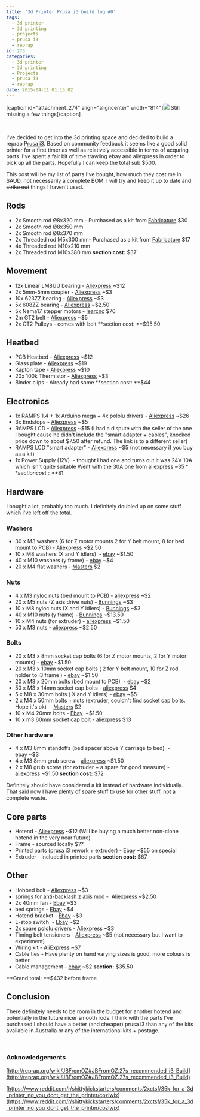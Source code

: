 ```yaml
---
title: '3d Printer Prusa i3 build log #0'
tags:
  - 3d printer
  - 3d printing
  - projects
  - prusa i3
  - reprap
id: 273
categories:
  - 3d printer
  - 3d printing
  - Projects
  - prusa i3
  - reprap
date: 2015-04-11 01:15:02
---
```


[caption id="attachment_274" align="aligncenter" width="814"]![](http://blog.ryanralph.net/wp-content/uploads/2015/04/IMG_20150410_1234142-2048x984.jpg) Still missing a few things[/caption]

&nbsp;

I've decided to get into the 3d printing space and decided to build a reprap P[rusa i3](http://reprap.org/wiki/Prusa_i3). Based on community feedback it seems like a good solid printer for a first timer as well as relatively accessible in terms of acquring parts. I've spent a fair bit of time trawling ebay and aliexpress in order to pick up all the parts. Hopefully I can keep the total sub $500.<!--more-->

This post will be my list of parts I've bought, how much they cost me in $AUD, not necessarily a complete BOM. I will try and keep it up to date and <del>strike out</del> things I haven't used.

## Rods

*   2x Smooth rod Ø8x320 mm - Purchased as a kit from [Fabricature](http://www.fabricature.com.au/home/5-8mm-smooth-rod-set.html) $30
*   2x Smooth rod Ø8x350 mm
*   2x Smooth rod Ø8x370 mm
*   2x Threaded rod M5x300 mm- Purchased as a kit from [Fabricature](http://www.fabricature.com.au/home/9-threaded-rod-pack.html) $17
*   4x Threaded rod M10x210 mm
*   2x Threaded rod M10x380 mm
**section cost:** $37

## Movement

*   12x Linear LM8UU bearing - [Aliexpress](http://www.aliexpress.com/wholesale?catId=100004738&amp;initiative_id=AS_20150705191436&amp;SearchText=lm8uu) ~$12
*   2x 5mm-5mm coupler - [Aliexpress](http://www.aliexpress.com/item/20pcs-lot-3D-printer-Stepper-Motor-Flexible-Coupling-Coupler-Shaft-Couplings-5-mm-5mm-25-mm/1906345631.html) ~$3
*   10x 623ZZ bearing - [Aliexpress](http://www.aliexpress.com/item/10PCS-Miniature-Radial-Ball-Bearings-3x10x4mm-623ZZ-for-RC-Car-Practical-E-CH/1883811211.html) ~$3
*   5x 608ZZ bearing - [Aliexpress](http://www.aliexpress.com/item/5-pcs-ABEC-7-Deep-groove-ball-bearing-608ZZ-8X22X7-mm-bearing-steel-608-ZZ-skating/32262758570.html) ~$2.50
*   5x Nema17 stepper motors - [learcnc](http://www.ebay.com.au/itm/LearCNC-5x38mm-Nema17-Stepper-Motor-RepRap-CNC-Prusa-Arduino-RAMPS-3D-Printer-/200941639918?pt=LH_DefaultDomain_15&amp;hash=item2ec90e18ee) $70
*   2m GT2 belt - [Aliexpress](http://www.aliexpress.com/item/2Pcs-20-GT2-6-GT2-Pulley-And-2m-GT2-6mm-Open-GT2-Belt-for-3D-printer/2013340116.html) ~$5
*   2x GT2 Pulleys - comes with belt
**section cost: **$95.50

## Heatbed

*   PCB Heatbed - [Aliexpress](http://www.aliexpress.com/item/3D-Printer-Parts-MK2B-Heatbed-LED-Resistor-Cable-100K-ohm-Thermistors-PCB-Heated-Bed-White-Red/32268174955.html) ~$12
*   Glass plate - [Aliexpress](http://www.aliexpress.com/item/Free-shipping-3d-printer-ReprapMK2-Borosilicate-glass-for-headbed-size-213-200-3mm/1313851457.html) ~$19
*   Kapton tape - [Aliexpress](http://www.aliexpress.com/item/Free-shipping-width-50mm-rapid-prototyping-three-dimensional-printer-makerb-reprap-heat-resistant-tape-high-quality/802337815.html) ~$10
*   20x 100k Thermistor - [Aliexpress](http://www.aliexpress.com/item/20pcs-Lot-Thermistor-NTC-MF52AT-100K-3950-100K-B-Value-3950-1-Free-Shipping-YXSMDZ1758/32269217776.html) ~$3
*   Binder clips - Already had some
**section cost: **$44

## Electronics

*   1x RAMPS 1.4 + 1x Arduino mega + 4x pololu drivers - [Aliexpress](http://www.aliexpress.com/item/1pcs-Mega-2560-R3-for-arduino-1pcs-RAMPS-1-4-Controller-5pcs-A4988-Stepper-Driver-Module/1609138057.html) ~$26
*   3x Endstops - [Aliexpress](http://www.aliexpress.com/item/Endstop-Switch-Kit-For-CNC-3D-Printer-RepRap-Makerbot-Prusa-RAMPS1-4/32265951397.html) ~$5
*   RAMPS LCD - [Aliexpress](http://www.aliexpress.com/item/3D-printer-reprap-smart-controller-Reprap-Ramps-1-4-2004LCD-control/2044279389.html) ~$15 (I had a dispute with the seller of the one I bought cause he didn't include the "smart adapter + cables", knocked price down to about $7.50 after refund. The link is to a different seller)
*   RAMPS LCD "smart adapter" - [Aliexpress](http://www.aliexpress.com/item/Smart-Adapter-for-3D-Printer-Ramps-2004-LCD-controller-2pcs-20cm-Dupond-Calbe-Wire-Line-FZ0322/1966576840.html) ~$5 (not necessary if you buy as a kit)
*   1x Power Supply (12V)  - thought I had one and turns out it was 24V 10A which isn't quite suitable Went with the 30A one from [aliexpress](http://www.aliexpress.com/item/DC-12V-2A-5A-8-5A-10A-15A-20A-30A-Switch-Power-Supply-Adapter-Transformer-AC/32315016017.html) ~$35
**section cost: **$81

## Hardware

I bought a lot, probably too much. I definitely doubled up on some stuff which I've left off the total.

### Washers

*   30 x M3 washers (6 for Z motor mounts 2 for Y belt mount, 8 for bed mount to PCB) - [Aliexpress](http://www.aliexpress.com/item/Authentic-304-stainless-steel-flat-washer-washer-screw-bolts-Rose-Accessories-M3-7-0-5mm-30/1866629339.html) ~$2.50
*   10 x M8 washers (X and Y idlers)  - [ebay](http://www.ebay.com.au/itm/161008508781?_trksid=p2060353.m2749.l2649&amp;var=460166594012&amp;ssPageName=STRK%3AMEBIDX%3AIT) ~$1.50
*   40 x M10 washers (y frame) - [ebay](http://www.ebay.com.au/itm/161008508781?_trksid=p2060353.m2749.l2649&amp;var=460166594013&amp;ssPageName=STRK%3AMEBIDX%3AIT) ~$4
*   20 x M4 flat washers - [Masters](https://www.masters.com.au/) $2

### Nuts

*   4 x M3 nyloc nuts (bed mount to PCB) - [aliexpress](http://www.aliexpress.com/item/Low-price-1-piece-Metric-M3-201-Stainless-Steel-Hex-Head-Nylon-Insert-Lock-Jam-Stop/1986593775.html) ~$2
*   20 x M5 nuts (Z axis drive nuts) - [Bunnings](http://www.bunnings.com.au/) ~$3
*   10 x M8 nyloc nuts (X and Y idlers) - [Bunnings](http://www.bunnings.com.au/) ~$3
*   40 x M10 nuts (y frame) - [Bunnings](http://www.bunnings.com.au/) ~$13.50
*   10 x M4 nuts (for extruder) - [aliexpress](http://www.aliexpress.com/item/Low-price-1-piece-Metric-M4-Corrosion-Resisting-Stainless-steel-Nuts/1986378478.html) ~$1.50
*   50 x M3 nuts - [aliexpress](http://www.aliexpress.com/item/Low-price-1-piece-Metric-M3-Corrosion-Resisting-Stainless-steel-Nuts/1986271831.html) ~$2.50

### Bolts

*   20 x M3 x 8mm socket cap bolts (6 for Z motor mounts, 2 for Y motor mounts) - [ebay](http://www.ebay.com.au/itm/131303547918?_trksid=p2060353.m2749.l2649&amp;var=430600215065&amp;ssPageName=STRK%3AMEBIDX%3AIT) ~$1.50
*   20 x M3 x 10mm socket cap bolts ( 2 for Y belt mount, 10 for Z rod holder to i3 frame ) - [ebay](http://www.ebay.com.au/itm/131303547918?_trksid=p2060353.m2749.l2649&amp;var=430600215066&amp;ssPageName=STRK%3AMEBIDX%3AIT) ~$1.50
*   20 x M3 x 20mm bolts (bed mount to PCB)  - [ebay](http://www.ebay.com.au/itm/131303547918?_trksid=p2060353.m2749.l2649&amp;var=430600215070&amp;ssPageName=STRK%3AMEBIDX%3AIT) ~$2
*   50 x M3 x 14mm socket cap bolts - [aliexpress](http://www.aliexpress.com/item/Low-price-1-piece-Metric-Thread-M3-14mm-Stainless-Steel-Hex-Socket-Bolt-Screws/2002296562.html) $4
*   5 x M8 x 30mm bolts ( X and Y idlers) - [ebay](http://www.ebay.com.au/itm/361161108587?_trksid=p2060353.m2749.l2649&amp;var=630513141156&amp;ssPageName=STRK%3AMEBIDX%3AIT) ~$5
*   2 x M4 x 50mm bolts + nuts (extruder, couldn't find socket cap bolts. Hope it's ok)  - [Masters](https://www.masters.com.au/) $2
*   10 x M4 20mm bolts - [Ebay](http://www.ebay.com.au/itm/161229738851?_trksid=p2060353.m2749.l2649&amp;var=460278418978&amp;ssPageName=STRK%3AMEBIDX%3AIT)  ~$1.50
*   10 x m3 60mm socket cap bolt - [aliexpress](http://www.aliexpress.com/item/10PCS-M3x60mm-M3-60mm-3mm-60-STAINLESS-STEEL304-A2-Socket-Cap-Allen-Head-Screw-din912-fastener/32291327183.html) $13

### Other hardware

*   4 x M3 8mm standoffs (bed spacer above Y carriage to bed)  - [ebay](http://www.ebay.com.au/itm/221706842514?_trksid=p2060353.m2749.l2649&amp;ssPageName=STRK%3AMEBIDX%3AIT) ~$3
*   4 x M3 8mm grub screw - [aliexpress](http://www.aliexpress.com/item/Low-price-1-piece-M3-8mm-Head-Hex-Socket-Set-Grub-Screws-Metric-Threaded-Cup-Point/2012671258.html) ~$1.50
*   2 x M8 grub screw (for extruder + a spare for good measure) - [aliexpress](http://www.aliexpress.com/item/Low-price-1-piece-M8-20mm-Head-Hex-Socket-Set-Grub-Screws-Metric-Threaded-Cup-Point/2012776292.html) ~$1.50
**section cost:** $72

Definitely should have considered a kit instead of hardware individually. That said now I have plenty of spare stuff to use for other stuff, not a complete waste.

## Core parts

*   Hotend - [Aliexpress](http://www.aliexpress.com/item/FreeShipping-Long-distance-3D-Printer-J-head-Hotend-for-1-75mm-3-0mm-E3D-Bowden-Extruder/2041826923.html) ~$12 (Will be buying a much better non-clone hotend in the very near future)
*   Frame - sourced locally $??
*   Printed parts (prusa i3 rework + extruder) - [Ebay](http://www.ebay.com.au/sch/sonyapardue2013/m.html?_nkw=&amp;_armrs=1&amp;_ipg=&amp;_from=) ~$55 on special
*   Extruder - included in printed parts
**section cost:** $67

## Other

*   Hobbed bolt - [Aliexpress](http://www.aliexpress.com/item/2pcs-lot-3-D-printer-accessory-Wade-s-extruder-hobbed-bolt-reprap-M8-wire-feed-teeth/1564323966.html) ~$3
*   springs for [anti-backlash z axis](https://www.thingiverse.com/thing:694575) mod -  [Aliexpress](http://www.aliexpress.com/item/10pcs-lot-3-D-printer-accessory-feeder-spring-for-Ultimaker-Makerbot-Wade-extruder-nickel-plating-1/1830997495.html) ~$2.50
*   2x 40mm fan - [Ebay](http://www.ebay.com.au/itm/281489819644?_trksid=p2060353.m2749.l2649&amp;ssPageName=STRK%3AMEBIDX%3AIT) ~$3
*   bed springs - [Ebay](http://www.ebay.com.au/itm/251311542351?_trksid=p2060353.m2749.l2649&amp;ssPageName=STRK%3AMEBIDX%3AIT) ~$4
*   Hotend bracket - [Ebay](http://www.ebay.com.au/itm/141563289751?_trksid=p2060353.m2749.l2649&amp;ssPageName=STRK%3AMEBIDX%3AIT) ~$3
*   E-stop switch  - [Ebay](http://www.ebay.com.au/itm/NC-N-C-Emergency-Stop-Switch-Push-Button-Mushroom-Push-Button-4Screw-Terminal-BY-/200991693247?pt=LH_DefaultDomain_15&amp;hash=item2ecc09d9bf) ~$2
*   2x spare pololu drivers - [Aliexpress](http://www.aliexpress.com/item/1pc-Reprap-Stepper-Driver-pololu-A4988-stepper-motor-driver-module-with-aluminum-heat-sink-for-ramps/32296096239.html) ~$3
*   Timing belt tensioners - [Aliexpress](http://www.aliexpress.com/item/Free-shipping-3D-printer-accessories-Timing-Belt-Tensioner-Spring-RepRap-3D-Printer-Ultimaker-MendelMax-Prusa/2010865548.html) ~$5 (not necessary but I want to experiment)
*   Wiring kit - [AliExpress](http://www.aliexpress.com/wholesale?catId=0&amp;initiative_id=SB_20150923213146&amp;SearchText=ramps+wiring) ~$7
*   Cable ties - Have plenty on hand varying sizes is good, more colours is better.
*   Cable management - [ebay](http://www.ebay.com.au/itm/141125136332?var=440214632089) ~$2
**section:** $35.50

**Grand total: **$432 before frame

## Conclusion

There definitely needs to be room in the budget for another hotend and potentially in the future nicer smooth rods. I think with the parts I've purchased I should have a better (and cheaper) prusa i3 than any of the kits available in Australia or any of the international kits + postage.

&nbsp;

### Acknowledgements

[http://reprap.org/wiki/JBFromOZ#JBFromOZ.27s_recommended_i3_Build](http://reprap.org/wiki/JBFromOZ#JBFromOZ.27s_recommended_i3_Build)

[https://www.reddit.com/r/shittykickstarters/comments/2xctsf/35k_for_a_3d_printer_no_you_dont_get_the_printer/cozlwix](https://www.reddit.com/r/shittykickstarters/comments/2xctsf/35k_for_a_3d_printer_no_you_dont_get_the_printer/cozlwix)